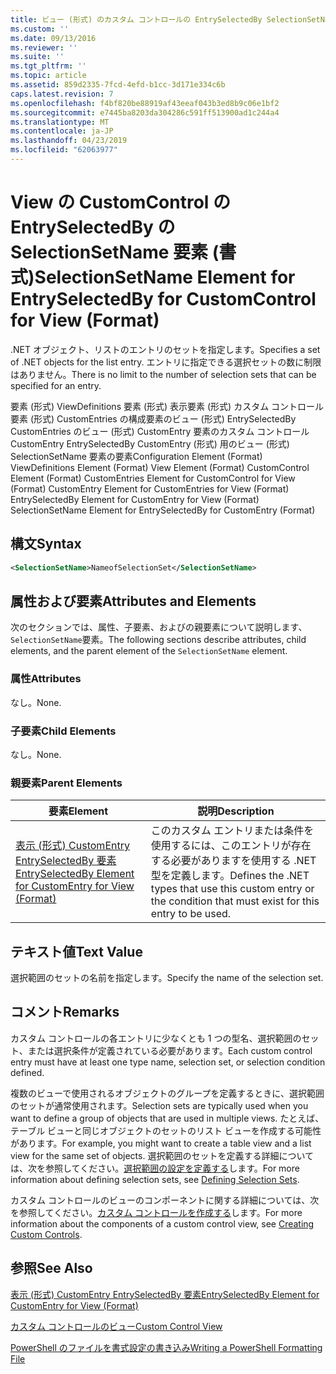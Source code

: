 ```yaml
---
title: ビュー (形式) のカスタム コントロールの EntrySelectedBy SelectionSetName 要素 |Microsoft Docs
ms.custom: ''
ms.date: 09/13/2016
ms.reviewer: ''
ms.suite: ''
ms.tgt_pltfrm: ''
ms.topic: article
ms.assetid: 859d2335-7fcd-4efd-b1cc-3d171e334c6b
caps.latest.revision: 7
ms.openlocfilehash: f4bf820be88919af43eeaf043b3ed8b9c06e1bf2
ms.sourcegitcommit: e7445ba8203da304286c591ff513900ad1c244a4
ms.translationtype: MT
ms.contentlocale: ja-JP
ms.lasthandoff: 04/23/2019
ms.locfileid: "62063977"
---
```

# <a name="selectionsetname-element-for-entryselectedby-for-customcontrol-for-view-format"></a><span data-ttu-id="8a190-102">View の CustomControl の EntrySelectedBy の SelectionSetName 要素 (書式)</span><span class="sxs-lookup"><span data-stu-id="8a190-102">SelectionSetName Element for EntrySelectedBy for CustomControl for View (Format)</span></span>

<span data-ttu-id="8a190-103">.NET オブジェクト、リストのエントリのセットを指定します。</span><span class="sxs-lookup"><span data-stu-id="8a190-103">Specifies a set of .NET objects for the list entry.</span></span> <span data-ttu-id="8a190-104">エントリに指定できる選択セットの数に制限はありません。</span><span class="sxs-lookup"><span data-stu-id="8a190-104">There is no limit to the number of selection sets that can be specified for an entry.</span></span>

<span data-ttu-id="8a190-105">要素 (形式) ViewDefinitions 要素 (形式) 表示要素 (形式) カスタム コントロール要素 (形式) CustomEntries の構成要素のビュー (形式) EntrySelectedBy CustomEntries のビュー (形式) CustomEntry 要素のカスタム コントロールCustomEntry EntrySelectedBy CustomEntry (形式) 用のビュー (形式) SelectionSetName 要素の要素</span><span class="sxs-lookup"><span data-stu-id="8a190-105">Configuration Element (Format) ViewDefinitions Element (Format) View Element (Format) CustomControl Element (Format) CustomEntries Element for CustomControl for View (Format) CustomEntry Element for CustomEntries for View (Format) EntrySelectedBy Element for CustomEntry for View (Format) SelectionSetName Element for EntrySelectedBy for CustomEntry (Format)</span></span>

## <a name="syntax"></a><span data-ttu-id="8a190-106">構文</span><span class="sxs-lookup"><span data-stu-id="8a190-106">Syntax</span></span>

```xml
<SelectionSetName>NameofSelectionSet</SelectionSetName>
```

## <a name="attributes-and-elements"></a><span data-ttu-id="8a190-107">属性および要素</span><span class="sxs-lookup"><span data-stu-id="8a190-107">Attributes and Elements</span></span>

<span data-ttu-id="8a190-108">次のセクションでは、属性、子要素、およびの親要素について説明します、`SelectionSetName`要素。</span><span class="sxs-lookup"><span data-stu-id="8a190-108">The following sections describe attributes, child elements, and the parent element of the `SelectionSetName` element.</span></span>

### <a name="attributes"></a><span data-ttu-id="8a190-109">属性</span><span class="sxs-lookup"><span data-stu-id="8a190-109">Attributes</span></span>

<span data-ttu-id="8a190-110">なし。</span><span class="sxs-lookup"><span data-stu-id="8a190-110">None.</span></span>

### <a name="child-elements"></a><span data-ttu-id="8a190-111">子要素</span><span class="sxs-lookup"><span data-stu-id="8a190-111">Child Elements</span></span>

<span data-ttu-id="8a190-112">なし。</span><span class="sxs-lookup"><span data-stu-id="8a190-112">None.</span></span>

### <a name="parent-elements"></a><span data-ttu-id="8a190-113">親要素</span><span class="sxs-lookup"><span data-stu-id="8a190-113">Parent Elements</span></span>

|<span data-ttu-id="8a190-114">要素</span><span class="sxs-lookup"><span data-stu-id="8a190-114">Element</span></span>|<span data-ttu-id="8a190-115">説明</span><span class="sxs-lookup"><span data-stu-id="8a190-115">Description</span></span>|
|-------------|-----------------|
|[<span data-ttu-id="8a190-116">表示 (形式) CustomEntry EntrySelectedBy 要素</span><span class="sxs-lookup"><span data-stu-id="8a190-116">EntrySelectedBy Element for CustomEntry for View (Format)</span></span>](./entryselectedby-element-for-customentry-for-customcontrol-for-view-format.md)|<span data-ttu-id="8a190-117">このカスタム エントリまたは条件を使用するには、このエントリが存在する必要がありますを使用する .NET 型を定義します。</span><span class="sxs-lookup"><span data-stu-id="8a190-117">Defines the .NET types that use this custom entry or the condition that must exist for this entry to be used.</span></span>|

## <a name="text-value"></a><span data-ttu-id="8a190-118">テキスト値</span><span class="sxs-lookup"><span data-stu-id="8a190-118">Text Value</span></span>

<span data-ttu-id="8a190-119">選択範囲のセットの名前を指定します。</span><span class="sxs-lookup"><span data-stu-id="8a190-119">Specify the name of the selection set.</span></span>

## <a name="remarks"></a><span data-ttu-id="8a190-120">コメント</span><span class="sxs-lookup"><span data-stu-id="8a190-120">Remarks</span></span>

<span data-ttu-id="8a190-121">カスタム コントロールの各エントリに少なくとも 1 つの型名、選択範囲のセット、または選択条件が定義されている必要があります。</span><span class="sxs-lookup"><span data-stu-id="8a190-121">Each custom control entry must have at least one type name, selection set, or selection condition defined.</span></span>

<span data-ttu-id="8a190-122">複数のビューで使用されるオブジェクトのグループを定義するときに、選択範囲のセットが通常使用されます。</span><span class="sxs-lookup"><span data-stu-id="8a190-122">Selection sets are typically used when you want to define a group of objects that are used in multiple views.</span></span> <span data-ttu-id="8a190-123">たとえば、テーブル ビューと同じオブジェクトのセットのリスト ビューを作成する可能性があります。</span><span class="sxs-lookup"><span data-stu-id="8a190-123">For example, you might want to create a table view and a list view for the same set of objects.</span></span> <span data-ttu-id="8a190-124">選択範囲のセットを定義する詳細については、次を参照してください。[選択範囲の設定を定義する](./defining-selection-sets.md)します。</span><span class="sxs-lookup"><span data-stu-id="8a190-124">For more information about defining selection sets, see [Defining Selection Sets](./defining-selection-sets.md).</span></span>

<span data-ttu-id="8a190-125">カスタム コントロールのビューのコンポーネントに関する詳細については、次を参照してください。[カスタム コントロールを作成する](./creating-custom-controls.md)します。</span><span class="sxs-lookup"><span data-stu-id="8a190-125">For more information about the components of a custom control view, see [Creating Custom Controls](./creating-custom-controls.md).</span></span>

## <a name="see-also"></a><span data-ttu-id="8a190-126">参照</span><span class="sxs-lookup"><span data-stu-id="8a190-126">See Also</span></span>

[<span data-ttu-id="8a190-127">表示 (形式) CustomEntry EntrySelectedBy 要素</span><span class="sxs-lookup"><span data-stu-id="8a190-127">EntrySelectedBy Element for CustomEntry for View (Format)</span></span>](./entryselectedby-element-for-customentry-for-customcontrol-for-view-format.md)

[<span data-ttu-id="8a190-128">カスタム コントロールのビュー</span><span class="sxs-lookup"><span data-stu-id="8a190-128">Custom Control View</span></span>](./creating-custom-controls.md)

[<span data-ttu-id="8a190-129">PowerShell のファイルを書式設定の書き込み</span><span class="sxs-lookup"><span data-stu-id="8a190-129">Writing a PowerShell Formatting File</span></span>](./writing-a-powershell-formatting-file.md)
